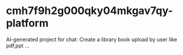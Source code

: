 # cmh7f9h2g000qky04mkgav7qy-platform
AI-generated project for chat: Create a library book upload by user like pdf,ppt ...

